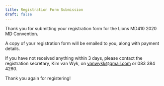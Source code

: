 ```yaml
---
title: Registration Form Submission
draft: false
---
```


Thank you for submitting your registration form for the Lions MD410 2020 MD Convention. 

A copy of your registration form will be emailed to you, along with payment details.

If you have not received anything within 3 days, please contact the registration secretary, Kim van Wyk, on [vanwykk@gmail.com](vanwykk@gmail.com) or 083 384 4260.

Thank you again for registering!
